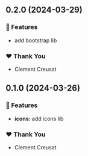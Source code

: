 ## 0.2.0 (2024-03-29)


### 🚀 Features

- add bootstrap lib


### ❤️  Thank You

- Clement Creusat

## 0.1.0 (2024-03-26)

### 🚀 Features

- **icons:** add icons lib

### ❤️ Thank You

- Clement Creusat
